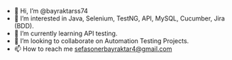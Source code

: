 - 👋 Hi, I’m @bayraktarss74 
- 👀 I’m interested in Java, Selenium, TestNG, API, MySQL, Cucumber, Jira (BDD).
- 🌱 I’m currently learning API testing. 
- 💞️ I’m looking to collaborate on Automation Testing Projects. 
- 📫 How to reach me sefasonerbayraktar4@gmail.com

<!---
bayraktarss74/bayraktarss74 is a ✨ special ✨ repository because its `README.md` (this file) appears on your GitHub profile.
You can click the Preview link to take a look at your changes.
--->

